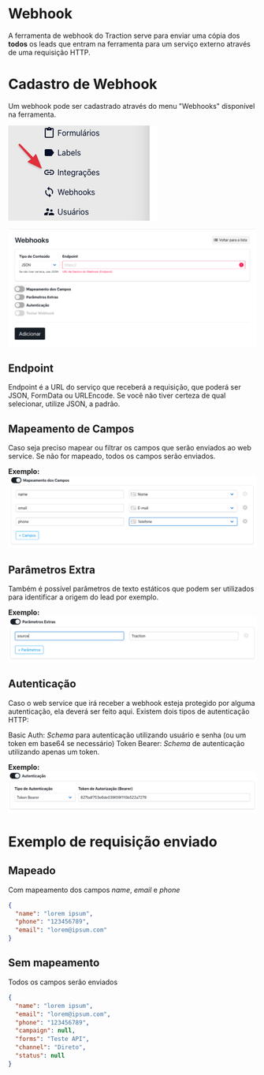 # Webhook

A ferramenta de webhook do Traction serve para enviar uma cópia dos **todos** os leads que entram na ferramenta para um serviço externo através de uma requisição HTTP.

# Cadastro de Webhook

Um webhook pode ser cadastrado através do menu "Webhooks" disponível na ferramenta.

![Webhook Menu](./images/webhook-1.png)


![Páginas de Webhook](./images/webhook-2.png)

## Endpoint

Endpoint é a URL do serviço que receberá a requisição, que poderá ser JSON, FormData ou URLEncode. Se você não tiver certeza de qual selecionar, utilize JSON, a padrão. 

## Mapeamento de Campos 

Caso seja preciso mapear ou filtrar os campos que serão enviados ao web service. Se não for mapeado, todos os campos serão enviados. 

**Exemplo:**
![Exemplo de campos mapeados](./images/webhook-3.png)

## Parâmetros Extra

Também é possível parâmetros de texto estáticos que podem ser utilizados para identificar a origem do lead por exemplo.

**Exemplo:**
![Exemplo com campo extra](./images/webhook-4.png)

## Autenticação

Caso o web service que irá receber a webhook esteja protegido por alguma autenticação, ela deverá ser feito aqui. 
Existem dois tipos de autenticação HTTP:

Basic Auth: *Schema* para autenticação utilizando usuário e senha (ou um token em base64 se necessário)
Token Bearer: *Schema* de autenticação utilizando apenas um token. 

**Exemplo:**
![Exemplo com Token Bearer](./images/webhook-5.png)

# Exemplo de requisição enviado

## Mapeado
Com mapeamento dos campos *name*, *email* e *phone*

```json
{
  "name": "lorem ipsum",
  "phone": "123456789",
  "email": "lorem@ipsum.com"
}
```

## Sem mapeamento
Todos os campos serão enviados

```json
{
  "name": "lorem ipsum",
  "email": "lorem@ipsum.com",
  "phone": "123456789",
  "campaign": null,
  "forms": "Teste API",
  "channel": "Direto",
  "status": null
}
```